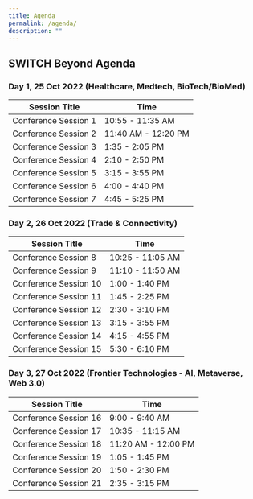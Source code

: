 ```yaml
---
title: Agenda
permalink: /agenda/
description: ""
---
```

## SWITCH Beyond Agenda 

### **Day 1, 25 Oct 2022 (Healthcare, Medtech, BioTech/BioMed)**
| Session Title | Time | 
| -------- | -------- |
| Conference Session 1  | 10:55 - 11:35 AM |
| Conference Session 2  | 11:40 AM - 12:20 PM  |
| Conference Session 3 | 1:35 - 2:05 PM     |
| Conference Session 4 | 2:10 - 2:50 PM     |
| Conference Session 5 | 3:15 - 3:55 PM     |
| Conference Session 6 | 4:00 - 4:40 PM     |
| Conference Session 7 | 4:45 - 5:25 PM     | 

### **Day 2, 26 Oct 2022 (Trade & Connectivity)**
| Session Title | Time | 
| -------- | -------- |
| Conference Session 8  | 10:25 - 11:05 AM |
| Conference Session 9 | 11:10  - 11:50 AM |
| Conference Session 10 | 1:00 - 1:40 PM     |
| Conference Session 11 | 1:45 - 2:25 PM     |
| Conference Session 12 | 2:30 - 3:10 PM     |
| Conference Session 13 | 3:15 - 3:55 PM     |
| Conference Session 14 | 4:15 - 4:55 PM     | 
| Conference Session 15 | 5:30 - 6:10 PM     | 

### **Day 3, 27 Oct 2022 (Frontier Technologies - AI, Metaverse, Web 3.0)**
| Session Title | Time | 
| -------- | -------- |
| Conference Session 16  | 9:00 - 9:40 AM |
| Conference Session 17 | 10:35  - 11:15 AM |
| Conference Session 18 | 11:20 AM - 12:00 PM     |
| Conference Session 19 | 1:05 - 1:45 PM     |
| Conference Session 20 | 1:50 - 2:30 PM     |
| Conference Session 21 | 2:35 - 3:15 PM     |








